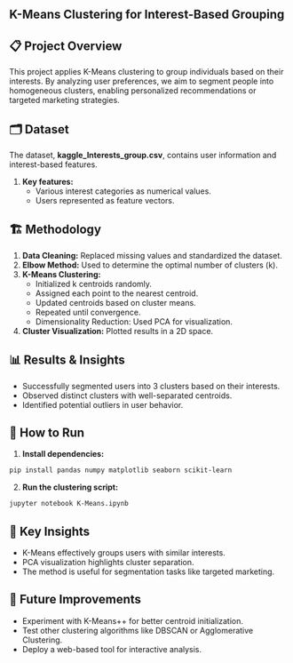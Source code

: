 ## K-Means Clustering for Interest-Based Grouping

## 📋 Project Overview

This project applies K-Means clustering to group individuals based on their interests. By analyzing user preferences, we aim to segment people into homogeneous clusters, enabling personalized recommendations or targeted marketing strategies.

## 🗂 Dataset

The dataset, **kaggle_Interests_group.csv**, contains user information and interest-based features.

1. **Key features:**
    - Various interest categories as numerical values.
    - Users represented as feature vectors.


## 🏗 Methodology

1. **Data Cleaning:** Replaced missing values and standardized the dataset.
2. **Elbow Method:** Used to determine the optimal number of clusters (k).
3. **K-Means Clustering:**
    - Initialized k centroids randomly.
    - Assigned each point to the nearest centroid.
    - Updated centroids based on cluster means.
    - Repeated until convergence.
    - Dimensionality Reduction: Used PCA for visualization.
4. **Cluster Visualization:** Plotted results in a 2D space.

## 📊 Results & Insights

- Successfully segmented users into 3 clusters based on their interests.
- Observed distinct clusters with well-separated centroids.
- Identified potential outliers in user behavior.

## 🔧 How to Run

1. **Install dependencies:**
```bash 
pip install pandas numpy matplotlib seaborn scikit-learn
```
2. **Run the clustering script:**
```bash 
jupyter notebook K-Means.ipynb
```

## 📌 Key Insights

- K-Means effectively groups users with similar interests.
- PCA visualization highlights cluster separation.
- The method is useful for segmentation tasks like targeted marketing.

## 🔮 Future Improvements

- Experiment with K-Means++ for better centroid initialization.
- Test other clustering algorithms like DBSCAN or Agglomerative Clustering.
- Deploy a web-based tool for interactive analysis.